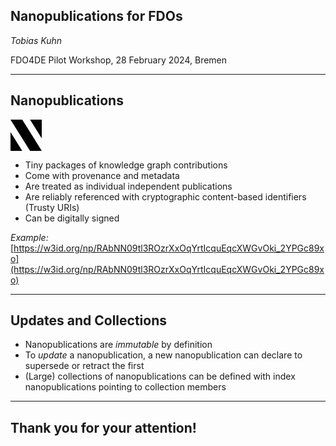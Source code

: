 ## Nanopublications for FDOs

_Tobias Kuhn_

FDO4DE Pilot Workshop, 28 February 2024, Bremen

---

## Nanopublications

<svg xmlns="http://www.w3.org/2000/svg" viewBox="0 0 8 8" width="50px">
<path d="M5,8H8L3,0H0M8,4.8V0H5M0,3.2V8H3"/>
</svg>

- Tiny packages of knowledge graph contributions
- Come with provenance and metadata
- Are treated as individual independent publications
- Are reliably referenced with cryptographic content-based identifiers (Trusty URIs)
- Can be digitally signed

_Example:_ [https://w3id.org/np/RAbNN09tl3ROzrXxOqYrtIcquEqcXWGvOki_2YPGc89xo](https://w3id.org/np/RAbNN09tl3ROzrXxOqYrtIcquEqcXWGvOki_2YPGc89xo)

---

## Updates and Collections

- Nanopublications are _immutable_ by definition
- To _update_ a nanopublication, a new nanopublication can declare to supersede or retract the first
- (Large) collections of nanopublications can be defined with index nanopublications pointing to collection members

---

## Thank you for your attention!

